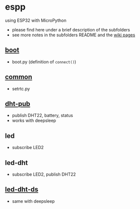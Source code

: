 # espp

using ESP32 with MicroPython

* please find here under a brief description of the subfolders
* see more notes in the subfolders README and the [wiki pages](https://github.com/gangely/espp/wiki/) 

## [boot](boot)
* boot.py  (definition of `connect()`)

## [common](common)
* setrtc.py

## [dht-pub](dht-pub)
* publish DHT22, battery, status
* works with deepsleep

## led
* subscribe LED2

## led-dht
* subscribe LED2, publish DHT22

## [led-dht-ds](led-dht-ds)
* same with deepsleep

